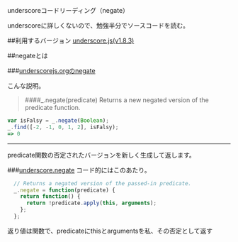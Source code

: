 underscoreコードリーディング（negate）

underscoreに詳しくないので、勉強半分でソースコードを読む。



##利用するバージョン
[underscore.js(v1.8.3)](https://github.com/jashkenas/underscore/tree/1.8.3)


##negateとは


###[underscorejs.orgのnegate](http://underscorejs.org/#nengate)

こんな説明。
>####_.negate(predicate) 
Returns a new negated version of the predicate function.


```javascript
var isFalsy = _.negate(Boolean);
_.find([-2, -1, 0, 1, 2], isFalsy);
=> 0

```
------------- 
predicate関数の否定されたバージョンを新しく生成して返します。

###[underscore.negate](https://github.com/jashkenas/underscore/blob/1.8.3/underscore.js#L856)
コード的にはこのあたり。

```javascript
  // Returns a negated version of the passed-in predicate.
  _.negate = function(predicate) {
    return function() {
      return !predicate.apply(this, arguments);
    };
  };
```

返り値は関数で、predicateにthisとargumentsを私、その否定として返す
